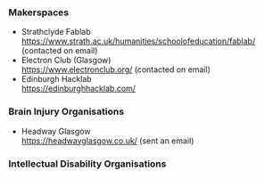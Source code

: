 ### Makerspaces
* Strathclyde Fablab https://www.strath.ac.uk/humanities/schoolofeducation/fablab/ (contacted on email)
* Electron Club (Glasgow) 
<br> https://www.electronclub.org/ (contacted on email)
* Edinburgh Hacklab
<br> https://edinburghhacklab.com/

### Brain Injury Organisations
* Headway Glasgow
<br> https://headwayglasgow.co.uk/ (sent an email)

### Intellectual Disability Organisations